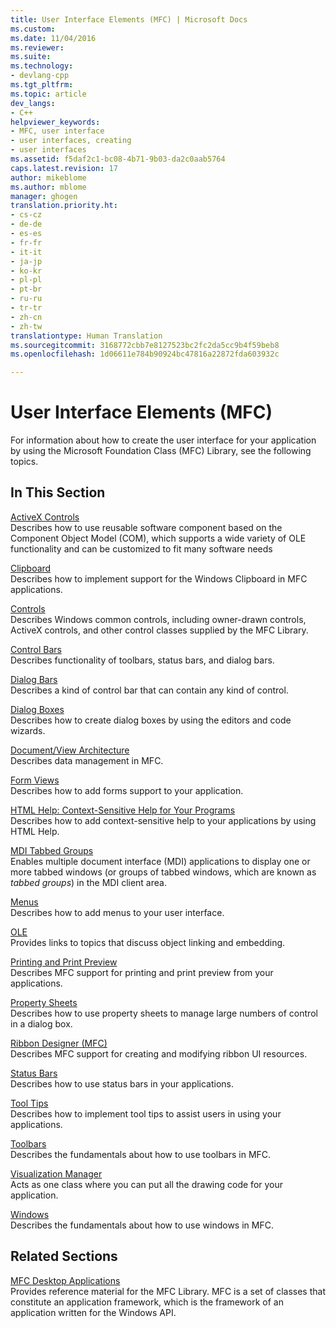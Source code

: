 ```yaml
---
title: User Interface Elements (MFC) | Microsoft Docs
ms.custom: 
ms.date: 11/04/2016
ms.reviewer: 
ms.suite: 
ms.technology:
- devlang-cpp
ms.tgt_pltfrm: 
ms.topic: article
dev_langs:
- C++
helpviewer_keywords:
- MFC, user interface
- user interfaces, creating
- user interfaces
ms.assetid: f5daf2c1-bc08-4b71-9b03-da2c0aab5764
caps.latest.revision: 17
author: mikeblome
ms.author: mblome
manager: ghogen
translation.priority.ht:
- cs-cz
- de-de
- es-es
- fr-fr
- it-it
- ja-jp
- ko-kr
- pl-pl
- pt-br
- ru-ru
- tr-tr
- zh-cn
- zh-tw
translationtype: Human Translation
ms.sourcegitcommit: 3168772cbb7e8127523bc2fc2da5cc9b4f59beb8
ms.openlocfilehash: 1d06611e784b90924bc47816a22872fda603932c

---
```

# User Interface Elements (MFC)
For information about how to create the user interface for your application by using the Microsoft Foundation Class (MFC) Library, see the following topics.  
  
## In This Section  
 [ActiveX Controls](../mfc/activex-controls.md)  
 Describes how to use reusable software component based on the Component Object Model (COM), which supports a wide variety of OLE functionality and can be customized to fit many software needs  
  
 [Clipboard](../mfc/clipboard.md)  
 Describes how to implement support for the Windows Clipboard in MFC applications.  
  
 [Controls](../mfc/controls-mfc.md)  
 Describes Windows common controls, including owner-drawn controls, ActiveX controls, and other control classes supplied by the MFC Library.  
  
 [Control Bars](../mfc/control-bars.md)  
 Describes functionality of toolbars, status bars, and dialog bars.  
  
 [Dialog Bars](../mfc/dialog-bars.md)  
 Describes a kind of control bar that can contain any kind of control.  
  
 [Dialog Boxes](../mfc/dialog-boxes.md)  
 Describes how to create dialog boxes by using the editors and code wizards.  
  
 [Document/View Architecture](../mfc/document-view-architecture.md)  
 Describes data management in MFC.  
  
 [Form Views](../mfc/form-views-mfc.md)  
 Describes how to add forms support to your application.  
  
 [HTML Help: Context-Sensitive Help for Your Programs](../mfc/html-help-context-sensitive-help-for-your-programs.md)  
 Describes how to add context-sensitive help to your applications by using HTML Help.  
  
 [MDI Tabbed Groups](../mfc/mdi-tabbed-groups.md)  
 Enables multiple document interface (MDI) applications to display one or more tabbed windows (or groups of tabbed windows, which are known as *tabbed groups*) in the MDI client area.  
  
 [Menus](../mfc/menus-mfc.md)  
 Describes how to add menus to your user interface.  
  
 [OLE](../mfc/ole-mfc.md)  
 Provides links to topics that discuss object linking and embedding.  
  
 [Printing and Print Preview](../mfc/printing-and-print-preview.md)  
 Describes MFC support for printing and print preview from your applications.  
  
 [Property Sheets](../mfc/property-sheets-mfc.md)  
 Describes how to use property sheets to manage large numbers of control in a dialog box.  
  
 [Ribbon Designer (MFC)](../mfc/ribbon-designer-mfc.md)  
 Describes MFC support for creating and modifying ribbon UI resources.  
  
 [Status Bars](../mfc/status-bars.md)  
 Describes how to use status bars in your applications.  
  
 [Tool Tips](../mfc/tool-tips.md)  
 Describes how to implement tool tips to assist users in using your applications.  
  
 [Toolbars](../mfc/toolbars.md)  
 Describes the fundamentals about how to use toolbars in MFC.  
  
 [Visualization Manager](../mfc/visualization-manager.md)  
 Acts as one class where you can put all the drawing code for your application.  
  
 [Windows](../mfc/windows.md)  
 Describes the fundamentals about how to use windows in MFC.  
  
## Related Sections  
 [MFC Desktop Applications](../mfc/mfc-desktop-applications.md)  
 Provides reference material for the MFC Library. MFC is a set of classes that constitute an application framework, which is the framework of an application written for the Windows API.




<!--HONumber=Jan17_HO2-->


